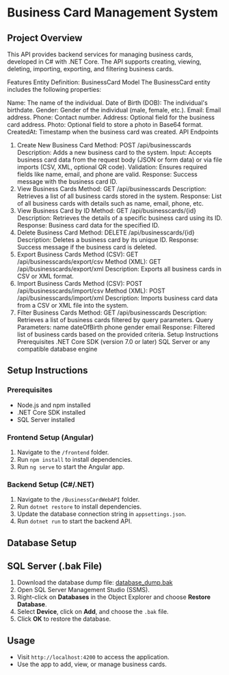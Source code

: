 # Business Card Management System

## Project Overview

This API provides backend services for managing business cards, developed in C# with .NET Core. The API supports creating, viewing, deleting, importing, exporting, and filtering business cards.

Features
Entity Definition: BusinessCard Model
The BusinessCard entity includes the following properties:

Name: The name of the individual.
Date of Birth (DOB): The individual's birthdate.
Gender: Gender of the individual (male, female, etc.).
Email: Email address.
Phone: Contact number.
Address: Optional field for the business card address.
Photo: Optional field to store a photo in Base64 format.
CreatedAt: Timestamp when the business card was created.
API Endpoints
1. Create New Business Card
Method: POST /api/businesscards
Description: Adds a new business card to the system.
Input: Accepts business card data from the request body (JSON or form data) or via file imports (CSV, XML, optional QR code).
Validation: Ensures required fields like name, email, and phone are valid.
Response: Success message with the business card ID.
2. View Business Cards
Method: GET /api/businesscards
Description: Retrieves a list of all business cards stored in the system.
Response: List of all business cards with details such as name, email, phone, etc.
3. View Business Card by ID
Method: GET /api/businesscards/{id}
Description: Retrieves the details of a specific business card using its ID.
Response: Business card data for the specified ID.
4. Delete Business Card
Method: DELETE /api/businesscards/{id}
Description: Deletes a business card by its unique ID.
Response: Success message if the business card is deleted.
5. Export Business Cards
Method (CSV): GET /api/businesscards/export/csv
Method (XML): GET /api/businesscards/export/xml
Description: Exports all business cards in CSV or XML format.
6. Import Business Cards
Method (CSV): POST /api/businesscards/import/csv
Method (XML): POST /api/businesscards/import/xml
Description: Imports business card data from a CSV or XML file into the system.
7. Filter Business Cards
Method: GET /api/businesscards
Description: Retrieves a list of business cards filtered by query parameters.
Query Parameters:
name
dateOfBirth
phone
gender
email
Response: Filtered list of business cards based on the provided criteria.
Setup Instructions
Prerequisites
.NET Core SDK (version 7.0 or later)
SQL Server or any compatible database engine

## Setup Instructions
### Prerequisites
- Node.js and npm installed
- .NET Core SDK installed
- SQL Server installed

### Frontend Setup (Angular)
1. Navigate to the `/frontend` folder.
2. Run `npm install` to install dependencies.
3. Run `ng serve` to start the Angular app.

### Backend Setup (C#/.NET)
1. Navigate to the `/BusinessCardWebAPI` folder.
2. Run `dotnet restore` to install dependencies.
3. Update the database connection string in `appsettings.json`.
4. Run `dotnet run` to start the backend API.

## Database Setup        
## SQL Server (.bak File)
1. Download the database dump file: [database_dump.bak](C:\Users\LENOVO\Documents\scriptDatabaseBusinessCardScript.sql)
2. Open SQL Server Management Studio (SSMS).
3. Right-click on **Databases** in the Object Explorer and choose **Restore Database**.
4. Select **Device**, click on **Add**, and choose the `.bak` file.
5. Click **OK** to restore the database.

## Usage
- Visit `http://localhost:4200` to access the application.
- Use the app to add, view, or manage business cards.




